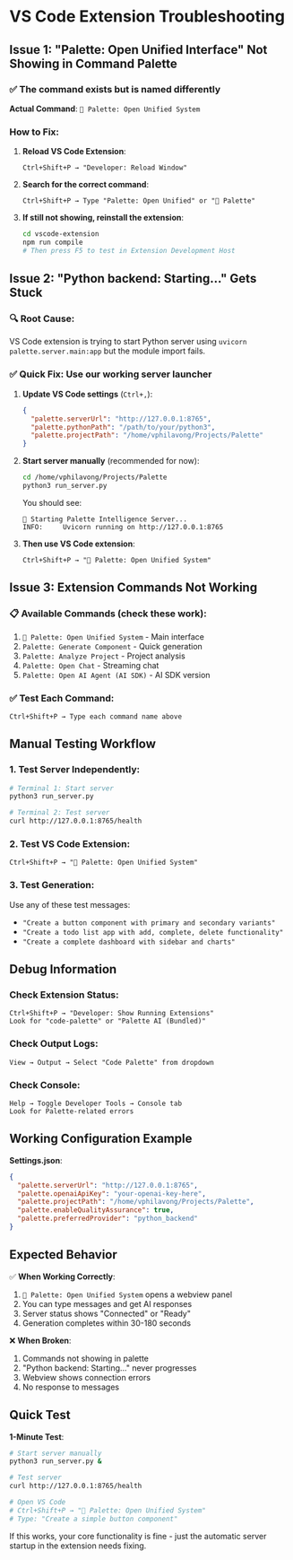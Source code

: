 # VS Code Extension Troubleshooting

## Issue 1: "Palette: Open Unified Interface" Not Showing in Command Palette

### ✅ **The command exists but is named differently**

**Actual Command**: `🎨 Palette: Open Unified System`

### How to Fix:

1. **Reload VS Code Extension**:
   ```
   Ctrl+Shift+P → "Developer: Reload Window"
   ```

2. **Search for the correct command**:
   ```
   Ctrl+Shift+P → Type "Palette: Open Unified" or "🎨 Palette"
   ```

3. **If still not showing, reinstall the extension**:
   ```bash
   cd vscode-extension
   npm run compile
   # Then press F5 to test in Extension Development Host
   ```

## Issue 2: "Python backend: Starting..." Gets Stuck

### 🔍 **Root Cause**: 
VS Code extension is trying to start Python server using `uvicorn palette.server.main:app` but the module import fails.

### ✅ **Quick Fix**: Use our working server launcher

1. **Update VS Code settings** (`Ctrl+,`):
   ```json
   {
     "palette.serverUrl": "http://127.0.0.1:8765",
     "palette.pythonPath": "/path/to/your/python3",
     "palette.projectPath": "/home/vphilavong/Projects/Palette"
   }
   ```

2. **Start server manually** (recommended for now):
   ```bash
   cd /home/vphilavong/Projects/Palette
   python3 run_server.py
   ```
   
   You should see:
   ```
   🎨 Starting Palette Intelligence Server...
   INFO:     Uvicorn running on http://127.0.0.1:8765
   ```

3. **Then use VS Code extension**:
   ```
   Ctrl+Shift+P → "🎨 Palette: Open Unified System"
   ```

## Issue 3: Extension Commands Not Working

### 📋 **Available Commands** (check these work):

1. `🎨 Palette: Open Unified System` - Main interface
2. `Palette: Generate Component` - Quick generation
3. `Palette: Analyze Project` - Project analysis  
4. `Palette: Open Chat` - Streaming chat
5. `Palette: Open AI Agent (AI SDK)` - AI SDK version

### ✅ **Test Each Command**:
```
Ctrl+Shift+P → Type each command name above
```

## Manual Testing Workflow

### 1. **Test Server Independently**:
```bash
# Terminal 1: Start server
python3 run_server.py

# Terminal 2: Test server
curl http://127.0.0.1:8765/health
```

### 2. **Test VS Code Extension**:
```
Ctrl+Shift+P → "🎨 Palette: Open Unified System"
```

### 3. **Test Generation**:
Use any of these test messages:
- `"Create a button component with primary and secondary variants"`
- `"Create a todo list app with add, complete, delete functionality"`
- `"Create a complete dashboard with sidebar and charts"`

## Debug Information

### Check Extension Status:
```
Ctrl+Shift+P → "Developer: Show Running Extensions"
Look for "code-palette" or "Palette AI (Bundled)"
```

### Check Output Logs:
```
View → Output → Select "Code Palette" from dropdown
```

### Check Console:
```
Help → Toggle Developer Tools → Console tab
Look for Palette-related errors
```

## Working Configuration Example

**Settings.json**:
```json
{
  "palette.serverUrl": "http://127.0.0.1:8765",
  "palette.openaiApiKey": "your-openai-key-here",
  "palette.projectPath": "/home/vphilavong/Projects/Palette",
  "palette.enableQualityAssurance": true,
  "palette.preferredProvider": "python_backend"
}
```

## Expected Behavior

✅ **When Working Correctly**:
1. `🎨 Palette: Open Unified System` opens a webview panel
2. You can type messages and get AI responses
3. Server status shows "Connected" or "Ready"
4. Generation completes within 30-180 seconds

❌ **When Broken**:
1. Commands not showing in palette
2. "Python backend: Starting..." never progresses
3. Webview shows connection errors
4. No response to messages

## Quick Test

**1-Minute Test**:
```bash
# Start server manually
python3 run_server.py &

# Test server
curl http://127.0.0.1:8765/health

# Open VS Code
# Ctrl+Shift+P → "🎨 Palette: Open Unified System"
# Type: "Create a simple button component"
```

If this works, your core functionality is fine - just the automatic server startup in the extension needs fixing.